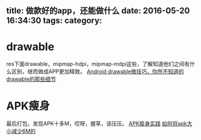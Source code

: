 title: 做款好的app，还能做什么
date: 2016-05-20 16:34:30
tags:
category:
---

# drawable
res下面drawable，mipmap-hdpi，mipmap-mdpi这些，了解知道他们之间有什么区别，继而做成APP更加精致。
[Android drawable微技巧，你所不知道的drawable的那些细节](http://blog.csdn.net/guolin_blog/article/details/50727753)

# APK瘦身
最后打包，发现APK十多M，哎呀，握草，该压压。
[APK瘦身实践](http://jayfeng.com/2015/12/29/APK%E7%98%A6%E8%BA%AB%E5%AE%9E%E8%B7%B5/)
[如何将apk大小减少6M的](http://blog.csdn.net/UsherFor/article/details/46827587)


